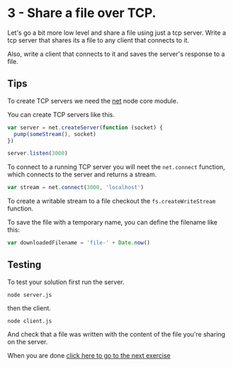 # 3 - Share a file over TCP.

Let's go a bit more low level and share a file using just a tcp server. Write a tcp server that shares
its a file to any client that connects to it.

Also, write a client that connects to it and saves the server's response to a file.

## Tips

To create TCP servers we need the [net](https://nodejs.org/api/net.html) node core module.

You can create TCP servers like this.

```js
var server = net.createServer(function (socket) {
  pump(someStream(), socket)
})

server.listen(3000)
```

To connect to a running TCP server you will neet the `net.connect` function, which connects to
the server and returns a stream.

```js
var stream = net.connect(3000, 'localhost')
```

To create a writable stream to a file checkout the `fs.createWriteStream` function.

To save the file with a temporary name, you can define the filename like this:

```js
var downloadedFilename = 'file-' + Date.now()
```

## Testing

To test your solution first run the server.

```
node server.js
```

then the client.

```
node client.js
```

And check that a file was written with the content of the file you're sharing on the server.

When you are done [click here to go to the next exercise](04.html)
